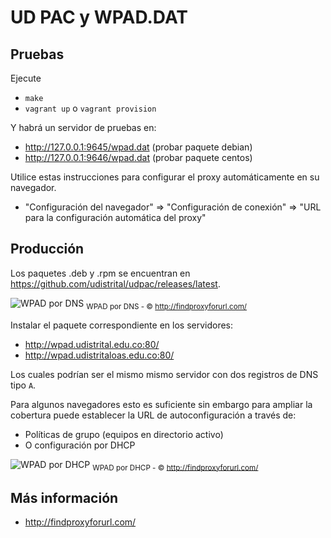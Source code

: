 # UD PAC y WPAD.DAT

## Pruebas

Ejecute

 - `make`
 - `vagrant up` o `vagrant provision`

Y habrá un servidor de pruebas en:

 - http://127.0.0.1:9645/wpad.dat (probar paquete debian)
 - http://127.0.0.1:9646/wpad.dat (probar paquete centos)

Utilice estas instrucciones para configurar el proxy automáticamente en su navegador.

 - "Configuración del navegador" => "Configuración de conexión" => "URL para la configuración automática del proxy"

## Producción

Los paquetes .deb y .rpm se encuentran en https://github.com/udistrital/udpac/releases/latest.

![WPAD por DNS](http://findproxyforurl.com/wp-content/uploads/wpaddns_diagram2.png)
<sub>WPAD por DNS - &copy; http://findproxyforurl.com/</sub>

Instalar el paquete correspondiente en los servidores:

  - http://wpad.udistrital.edu.co:80/
  - http://wpad.udistritaloas.edu.co:80/

Los cuales podrían ser el mismo mismo servidor con dos registros de DNS tipo `A`.

Para algunos navegadores esto es suficiente sin embargo para ampliar la cobertura puede establecer la URL de autoconfiguración a través de:

 - Políticas de grupo (equipos en directorio activo)
 - O configuración por DHCP

![WPAD por DHCP](http://findproxyforurl.com/wp-content/uploads/wpad_diagram1.png)
<sub>WPAD por DHCP - &copy; http://findproxyforurl.com/</sub>

## Más información

 - http://findproxyforurl.com/
